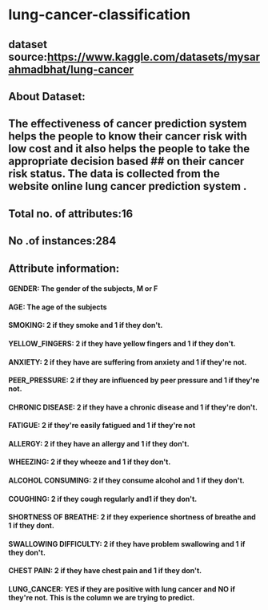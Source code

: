 # lung-cancer-classification

## dataset source:https://www.kaggle.com/datasets/mysarahmadbhat/lung-cancer

## About Dataset:
## The effectiveness of cancer prediction system helps the people to know their cancer risk with low cost and it also helps the people to take the appropriate decision based ## on their cancer risk status. The data is collected from the website online lung cancer prediction system .
## Total no. of attributes:16
## No .of instances:284
## Attribute information:
#### GENDER: The gender of the subjects, M or F
#### AGE: The age of the subjects
#### SMOKING: 2 if they smoke and 1 if they don't.
#### YELLOW_FINGERS: 2 if they have yellow fingers and 1 if they don't.
#### ANXIETY: 2 if they have are suffering from anxiety and 1 if they're not.
#### PEER_PRESSURE: 2 if they are influenced by peer pressure and 1 if they're not.
#### CHRONIC DISEASE: 2 if they have a chronic disease and 1 if they're don't.
#### FATIGUE: 2 if they're easily fatigued and 1 if they're not
#### ALLERGY: 2 if they have an allergy and 1 if they don't.
#### WHEEZING: 2 if they wheeze and 1 if they don't.
#### ALCOHOL CONSUMING: 2 if they consume alcohol and 1 if they don't.
#### COUGHING: 2 if they cough regularly and1 if they don't.
#### SHORTNESS OF BREATHE: 2 if they experience shortness of breathe and 1 if they dont.
#### SWALLOWING DIFFICULTY: 2 if they have problem swallowing and 1 if they don't.
#### CHEST PAIN: 2 if they have chest pain and 1 if they don't.
#### LUNG_CANCER: YES if they are positive with lung cancer and NO if they're not. This is the column we are trying to predict. 
